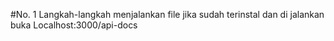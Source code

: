 #No. 1
Langkah-langkah menjalankan file
jika sudah terinstal dan di jalankan
buka Localhost:3000/api-docs
